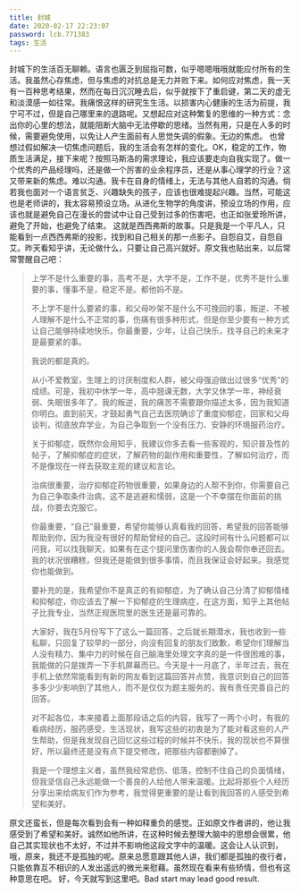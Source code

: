```yaml
---
title: 封城
date: 2020-02-17 22:23:07
password: lcb.771383
tags: 生活
---
```


封城下的生活百无聊赖。语言也匮乏到屈指可数，似乎嗯嗯哦哦就能应付所有的生活。我虽然心存焦虑，但与焦虑的对抗总是无力并败下来。如何应对焦虑，我一天有一百种思考结果，然而在每日沉沉睡去后，似乎就按下了重启键，第二天的虚无和淡漠感一如往常。我痛恨这样的研究生生活。以损害内心健康的生活为前提，我宁可不过，但是自己哪里来的退路呢。又想起应对这种繁复的思维的一种方式：念出你的心里的想法，就能阻断大脑中无法停歇的思绪。当然有用，只是在人多的时候，需要避免使用，以免让人产生面前有人思觉失调的假象。无边的焦虑。
也曾想过假如解决一切焦虑问题后，我的生活会有怎样的变化。OK，稳定的工作，物质生活满足，接下来呢？按照马斯洛的需求理论，我应该要走向自我实现了。做一个优秀的产品经理吗，还是做一个厉害的业余程序员，还是从事心理学的行业？这又带来新的焦虑。难以沟通。我卡在自身的情绪上，无法与其他人自若的沟通。倘若我也面对一个语言贫乏、兴趣缺失的孩子，应该也很难提起兴趣。当然，可能这也是老师讲的，我太容易预设立场。从进化生物学的角度讲，预设立场的作用，应该也就是避免自己在漫长的尝试中让自己受到过多的伤害吧，也正如张爱玲所讲，避免了开始，也避免了结束。
这就是西西弗斯的故事。只是我是一个平凡人，只能看到一点西西弗斯的投影，找到和自己相关的那一点影子。自怨自艾，自怨自艾。昨天看知乎讲，无论做什么，只要让自己高兴就好。原文我也贴出来，以后常常警醒自己吧：


>上学不是什么重要的事，高考不是，大学不是，工作不是，优秀不是什么重要的事，懂事不是，稳定不是。都他妈不是。
>
>不上学不是什么要紧的事，和父母吵架不是什么不可挽回的事，叛逆、不被人理解不是什么不正常的事，伤痛有很多种形式，但是你至少要有一种方式让自己能够持续地快乐，你最重要，少年，让自己快乐，找寻自己的未来才是最要紧的事。
>
>我说的都是真的。
>
>从小不爱教室，生理上的讨厌制度和人群，被父母强迫做出过很多“优秀”的成绩。可是，我初中休学一年，高中翘课无数，大学又休学一年，神经衰弱、失眠很多年了。我的叛逆，我的痛苦不需要跟你描述太多，因为我知道你明白。直到前天，才鼓起勇气自己去医院确诊了重度抑郁症，回家和父母谈判，彻底放弃学业，为自己争取到一个没有压力、安静的环境服药治疗。
>
>关于抑郁症，既然你会用知乎，我建议你多去看一些客观的，知识普及性的帖子，了解抑郁症的症状，了解药物的副作用和重要性，了解如何治疗，而不是像现在一样去获取主观的建议和言论。
>
>治病很重要，治疗抑郁症药物很重要，如果身边的人帮不到你，你需要自己为自己争取条件治病，这不是逃避和懦弱，这是一个不幸摆在你面前的挑战，你要去克服它。
>
>你最重要，“自己”最重要，希望你能够认真看我的回答，希望我的回答能够帮助到你，因为我没有很好的帮助曾经的自己。这段时间有什么问题都可以问我，可以找我聊天，如果有在这个提问里伤害你的人我会帮你奉还回去。我的状况很糟糕，但我还是能做到很多事情，而且我保证会好起来。我感觉你也能做到。
>
>要补充的是，我希望你不是真正的有抑郁症，为了确认自己分清了抑郁情绪和抑郁症，你应该去了解一下抑郁症的生理病症，在这方面，知乎上其他帖子比我专业，当然正规医院里的医生还是最可靠的。
>
>大家好，我在5月份写下了这么一篇回答，之后就长期潜水，我也收到一些私聊，只回复了较早的一部分，向没有回复的朋友们致歉，希望你们理解当人没有精力、集中力的时候在自己脑海里处理文字真的是一件很困难的事，我能做的只是拨弄一下手机屏幕而已。今天是十一月底了，半年过去，我在手机上依然常能看到有新的网友看到这篇回答并点赞，我意识到自己的回答多多少少影响到了其他人，而不是仅仅为题主服务的，我有责任完善自己的回答。
>
>对不起各位，本来接着上面那段话之后的内容，我写了一两个小时，有我的看病经历，服药感受，生活现状，我写这些的初衷是为了能对看这些的人产生帮助，但是我发现自己回忆这些过程的时候并不快乐，我的现状也不算很好，所以最终还是没有点下提交修改，把那些内容都删掉了。
>
>我是一个理想主义者，虽然我经常悲伤、低落，控制不住自己的负面情绪，但我坚信自己永远能做一个善良的人给他人带来温暖。比起将那些个人经历分享出来给病友们作为参考，我觉得更重要的是让看到我回答的人感受到希望和美好。

原文还蛮长，但是每次看到会有一种如释重负的感觉。正如原文作者讲的，他让我感受到了希望和美好。诚然如他所讲，在这种时候去整理大脑中的思想会很累，他自己其实现状也不太好，不过并不影响他这段文字中的温暖。这会让人认识到，哦，原来，我还不是孤独的呢。原来总愿意跟其他人讲，我们都是孤独的夜行者，只能依靠互不相识的人发出遥远的微光来慰藉。虽然现在看来有些矫情，但也有这种意思在吧。
好，今天就写到这里吧。Bad start may lead good result.